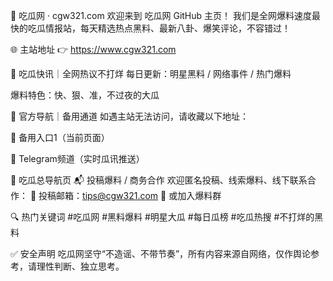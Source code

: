 📢 吃瓜网 · cgw321.com
欢迎来到 吃瓜网 GitHub 主页！
我们是全网爆料速度最快的吃瓜情报站，每天精选热点黑料、最新八卦、爆笑评论，不容错过！

🌐 主站地址 👉 https://www.cgw321.com

🍉 吃瓜快讯｜全网热议不打烊
每日更新：明星黑料 / 网络事件 / 热门爆料

爆料特色：快、狠、准，不过夜的大瓜

📡 官方导航｜备用通道
如遇主站无法访问，请收藏以下地址：

🚪 备用入口1（当前页面）

🔗 Telegram频道（实时瓜讯推送）

🧭 吃瓜总导航页
📬 投稿爆料 / 商务合作
欢迎匿名投稿、线索爆料、线下联系合作：
📮 投稿邮箱：tips@cgw321.com
💬 或加入爆料群

🔍 热门关键词
#吃瓜网 #黑料爆料 #明星大瓜 #每日瓜榜 #吃瓜热搜 #不打烊的黑料

✅ 安全声明
吃瓜网坚守“不造谣、不带节奏”，所有内容来源自网络，仅作舆论参考，请理性判断、独立思考。
